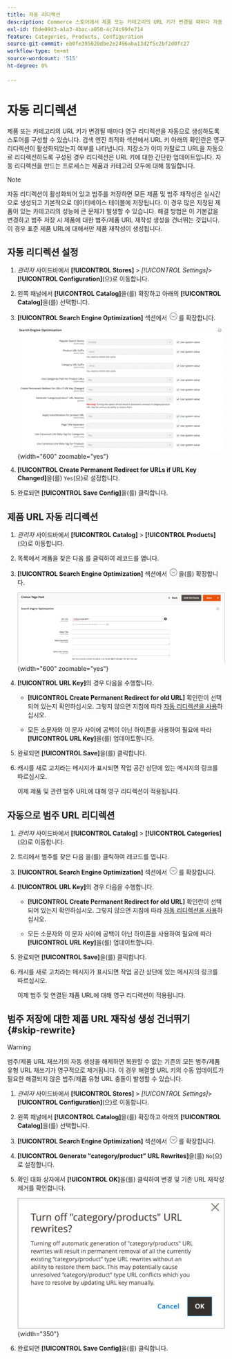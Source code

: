 ```yaml
---
title: 자동 리디렉션
description: Commerce 스토어에서 제품 또는 카테고리의 URL 키가 변경될 때마다 자동 리디렉션을 생성하도록 구성하는 방법에 대해 알아봅니다.
exl-id: fbde09d3-a1a3-4bac-a850-4c74c99fe714
feature: Categories, Products, Configuration
source-git-commit: eb0fe395020dbe2e2496aba13d2f5c2bf2d0fc27
workflow-type: tm+mt
source-wordcount: '515'
ht-degree: 0%

---
```


# 자동 리디렉션

제품 또는 카테고리의 URL 키가 변경될 때마다 영구 리디렉션을 자동으로 생성하도록 스토어를 구성할 수 있습니다. 검색 엔진 최적화 섹션에서 URL 키 아래의 확인란은 영구 리디렉션이 활성화되었는지 여부를 나타냅니다. 저장소가 이미 카탈로그 URL을 자동으로 리디렉션하도록 구성된 경우 리디렉션은 URL 키에 대한 간단한 업데이트입니다. 자동 리디렉션을 만드는 프로세스는 제품과 카테고리 모두에 대해 동일합니다.

>[!NOTE]
>
>자동 리디렉션이 활성화되어 있고 범주를 저장하면 모든 제품 및 범주 재작성은 실시간으로 생성되고 기본적으로 데이터베이스 테이블에 저장됩니다. 이 경우 많은 지정된 제품이 있는 카테고리의 성능에 큰 문제가 발생할 수 있습니다. 해결 방법은 이 기본값을 변경하고 범주 저장 시 제품에 대한 범주/제품 URL 재작성 생성을 건너뛰는 것입니다. 이 경우 표준 제품 URL에 대해서만 제품 재작성이 생성됩니다.

## 자동 리디렉션 설정

1. _관리자_ 사이드바에서 **[!UICONTROL Stores]** > _[!UICONTROL Settings]_>**[!UICONTROL Configuration]**(으)로 이동합니다.

1. 왼쪽 패널에서 **[!UICONTROL Catalog]**&#x200B;을(를) 확장하고 아래의 **[!UICONTROL Catalog]**&#x200B;을(를) 선택합니다.

1. **[!UICONTROL Search Engine Optimization]** 섹션에서 ![확장 선택기](../assets/icon-display-expand.png)를 확장합니다.

   ![카탈로그 구성 - 검색 엔진 최적화](../configuration-reference/catalog/assets/catalog-search-engine-optimization.png){width="600" zoomable="yes"}

1. **[!UICONTROL Create Permanent Redirect for URLs if URL Key Changed]**&#x200B;을(를) `Yes`(으)로 설정합니다.

1. 완료되면 **[!UICONTROL Save Config]**&#x200B;을(를) 클릭합니다.

## 제품 URL 자동 리디렉션

1. _관리자_ 사이드바에서 **[!UICONTROL Catalog]** > **[!UICONTROL Products]**(으)로 이동합니다.

1. 목록에서 제품을 찾은 다음 를 클릭하여 레코드를 엽니다.

1. **[!UICONTROL Search Engine Optimization]** 섹션에서 ![확장 선택기 ](../assets/icon-display-expand.png)을(를) 확장합니다.

   ![제품 검색 엔진 최적화 - 영구 리디렉션](./assets/product-search-engine-optimization-create-permanent-redirect.png){width="600" zoomable="yes"}

1. **[!UICONTROL URL Key]**&#x200B;의 경우 다음을 수행합니다.

   - **[!UICONTROL Create Permanent Redirect for old URL]** 확인란이 선택되어 있는지 확인하십시오. 그렇지 않으면 지침에 따라 [자동 리디렉션을 사용](url-rewrite.md#configure-url-rewrites)하십시오.

   - 모든 소문자와 이 문자 사이에 공백이 아닌 하이픈을 사용하여 필요에 따라 **[!UICONTROL URL Key]**&#x200B;을(를) 업데이트합니다.

1. 완료되면 **[!UICONTROL Save]**&#x200B;을(를) 클릭합니다.

1. 캐시를 새로 고치라는 메시지가 표시되면 작업 공간 상단에 있는 메시지의 링크를 따르십시오.

   이제 제품 및 관련 범주 URL에 대해 영구 리디렉션이 적용됩니다.

## 자동으로 범주 URL 리디렉션

1. _관리자_ 사이드바에서 **[!UICONTROL Catalog]** > **[!UICONTROL Categories]**(으)로 이동합니다.

1. 트리에서 범주를 찾은 다음 을(를) 클릭하여 레코드를 엽니다.

1. **[!UICONTROL Search Engine Optimization]** 섹션에서 ![확장 선택기](../assets/icon-display-expand.png)를 확장합니다.

1. **[!UICONTROL URL Key]**&#x200B;의 경우 다음을 수행합니다.

   - **[!UICONTROL Create Permanent Redirect for old URL]** 확인란이 선택되어 있는지 확인하십시오. 그렇지 않으면 지침에 따라 [자동 리디렉션을 사용](url-rewrite.md#configure-url-rewrites)하십시오.

   - 모든 소문자와 이 문자 사이에 공백이 아닌 하이픈을 사용하여 필요에 따라 **[!UICONTROL URL Key]**&#x200B;을(를) 업데이트합니다.

1. 완료되면 **[!UICONTROL Save]**&#x200B;을(를) 클릭합니다.

1. 캐시를 새로 고치라는 메시지가 표시되면 작업 공간 상단에 있는 메시지의 링크를 따르십시오.

   이제 범주 및 연결된 제품 URL에 대해 영구 리디렉션이 적용됩니다.

## 범주 저장에 대한 제품 URL 재작성 생성 건너뛰기 {#skip-rewrite}

>[!WARNING]
>
>범주/제품 URL 재쓰기의 자동 생성을 해제하면 복원할 수 없는 기존의 모든 범주/제품 유형 URL 재쓰기가 영구적으로 제거됩니다. 이 경우 해결할 URL 키의 수동 업데이트가 필요한 해결되지 않은 범주/제품 유형 URL 충돌이 발생할 수 있습니다.

1. _관리자_ 사이드바에서 **[!UICONTROL Stores]** > _[!UICONTROL Settings]_>**[!UICONTROL Configuration]**(으)로 이동합니다.

1. 왼쪽 패널에서 **[!UICONTROL Catalog]**&#x200B;을(를) 확장하고 아래의 **[!UICONTROL Catalog]**&#x200B;을(를) 선택합니다.

1. **[!UICONTROL Search Engine Optimization]** 섹션에서 ![확장 선택기](../assets/icon-display-expand.png)를 확장합니다.

1. **[!UICONTROL Generate "category/product" URL Rewrites]**&#x200B;을(를) `No`(으)로 설정합니다.

1. 확인 대화 상자에서 **[!UICONTROL OK]**&#x200B;을(를) 클릭하여 변경 및 기존 URL 재작성 제거를 확인합니다.

   ![범주/제품 URL 재작성 끄기 - 확인](./assets/seo-rewrite-off.png){width="350"}

1. 완료되면 **[!UICONTROL Save Config]**&#x200B;을(를) 클릭합니다.
